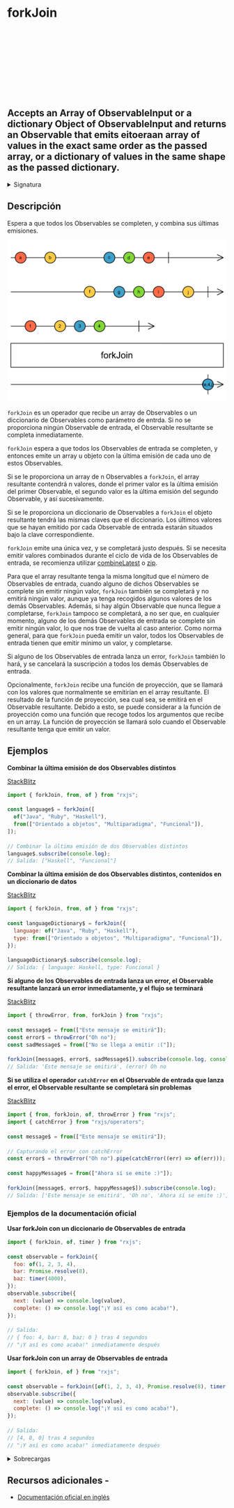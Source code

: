 <div class="page-heading">

# forkJoin

<a target="_blank" href="https://github.com/ReactiveX/rxjs/blob/master/src/internal/observable/forkJoin.ts">
<svg>
  <use xlink:href="/assets/icons/github.svg#github"></use>
</svg>
</a>
</div>

<h2 class="subtitle"> Accepts an Array of ObservableInput or a dictionary Object of ObservableInput and returns an Observable that emits eitoeraan array of values in the exact same order as the passed array, or a dictionary of values in the same shape as the passed dictionary.
</h2>

<details>
<summary>Signatura</summary>

### Firma

`forkJoin(...sources: any[]): Observable<any>`

### Parámetros

<table>
<tr><td>sources</td><td>Una serie de Observables proporcionados en forma de array o como argumentos directos.</td></tr>
</table>

### Retorna

`Observable<any>`: Un Observable que emite o un array de las últimas emisiones de los Observables de entrada o el valor de la función de proyección.

</details>

## Descripción

Espera a que todos los Observables se completen, y combina sus últimas emisiones.

<img src="assets/images/marble-diagrams/join-creation/forkJoin.png" alt="Diagrama de canicas del operador forkJoin">

`forkJoin` es un operador que recibe un array de Observables o un diccionario de Observables como parámetro de entrda. Si no se proporciona ningún Observable de entrada, el Observable resultante se completa inmediatamente.

`forkJoin` espera a que todos los Observables de entrada se completen, y entonces emite un array u objeto con la última emisión de cada uno de estos Observables.

Si se le proporciona un array de n Observables a `forkJoin`, el array resultante contendrá n valores, donde el primer valor es la última emisión del primer Observable, el segundo valor es la última emisión del segundo Observable, y así sucesivamente.

Si se le proporciona un diccionario de Observables a `forkJoin` el objeto resultante tendrá las mismas claves que el diccionario. Los últimos valores que se hayan emitido por cada Observable de entrada estarán situados bajo la clave correspondiente.

`forkJoin` emite una única vez, y se completará justo después. Si se necesita emitir valores combinados durante el ciclo de vida de los Observables de entrada, se recomienza utilizar [combineLatest](/operators/combination/combineLatest) o [zip](/operators/combination/zip).

Para que el array resultante tenga la misma longitud que el número de Observables de entrada, cuando alguno de dichos Observables se complete sin emitir ningún valor, `forkJoin` también se completará y no emitirá ningún valor, aunque ya tenga recogidos algunos valores de los demás Observables. Además, si hay algún Observable que nunca llegue a completarse, `forkJoin` tampoco se completará, a no ser que, en cualquier momento, alguno de los demás Observables de entrada se complete sin emitir ningún valor, lo que nos trae de vuelta al caso anterior. Como norma general, para que `forkJoin` pueda emitir un valor, todos los Observables de entrada tienen que emitir mínimo un valor, y completarse.

Si alguno de los Observables de entrada lanza un error, `forkJoin` también lo hará, y se cancelará la suscripción a todos los demás Observables de entrada.

Opcionalmente, `forkJoin` recibe una función de proyección, que se llamará con los valores que normalmente se emitirían en el array resultante. El resultado de la función de proyección, sea cual sea, se emitirá en el Observable resultante. Debido a esto, se puede considerar a la función de proyección como una función que recoge todos los argumentos que recibe en un array. La función de proyección se llamará solo cuando el Observable resultante tenga que emitir un valor.

## Ejemplos

**Combinar la última emisión de dos Observables distintos**

<a target="_blank" href="https://stackblitz.com/edit/docu-rxjs-forkjoin?file=index.ts">StackBlitz</a>

```javascript
import { forkJoin, from, of } from "rxjs";

const language$ = forkJoin([
  of("Java", "Ruby", "Haskell"),
  from(["Orientado a objetos", "Multiparadigma", "Funcional"]),
]);

// Combinar la última emisión de dos Observables distintos
language$.subscribe(console.log);
// Salida: ["Haskell", "Funcional"]
```

**Combinar la última emisión de dos Observables distintos, contenidos en un diccionario de datos**

<a target="_blank" href="https://stackblitz.com/edit/docu-rxjs-forkjoin-2?file=index.ts">StackBlitz</a>

```javascript
import { forkJoin, from, of } from "rxjs";

const languageDictionary$ = forkJoin({
  language: of("Java", "Ruby", "Haskell"),
  type: from(["Orientado a objetos", "Multiparadigma", "Funcional"]),
});

languageDictionary$.subscribe(console.log);
// Salida: { language: Haskell, type: Funcional }
```

**Si alguno de los Observables de entrada lanza un error, el Observable resultante lanzará un error inmediatamente, y el flujo se terminará**

<a target="_blank" href="https://stackblitz.com/edit/docu-rxjs-forkjoin-3?file=index.ts">StackBlitz</a>

```javascript
import { throwError, from, forkJoin } from "rxjs";

const message$ = from(["Este mensaje se emitirá"]);
const error$ = throwError("Oh no");
const sadMessage$ = from(["No se llega a emitir :("]);

forkJoin([message$, error$, sadMessage$]).subscribe(console.log, console.error);
// Salida: 'Este mensaje se emitirá', (error) Oh no
```

**Si se utiliza el operador `catchError` en el Observable de entrada que lanza el error, el Observable resultante se completará sin problemas**

<a target="_blank" href="https://stackblitz.com/edit/docu-rxjs-forkjoin-4?file=index.ts">StackBlitz</a>

```javascript
import { from, forkJoin, of, throwError } from "rxjs";
import { catchError } from "rxjs/operators";

const message$ = from(["Este mensaje se emitirá"]);

// Capturando el error con catchError
const error$ = throwError("Oh no").pipe(catchError((err) => of(err)));

const happyMessage$ = from(["Ahora sí se emite :)"]);

forkJoin([message$, error$, happyMessage$]).subscribe(console.log);
// Salida: ['Este mensaje se emitirá', 'Oh no', 'Ahora sí se emite :)']
```

### Ejemplos de la documentación oficial

**Usar forkJoin con un diccionario de Observables de entrada**

```javascript
import { forkJoin, of, timer } from "rxjs";

const observable = forkJoin({
  foo: of(1, 2, 3, 4),
  bar: Promise.resolve(8),
  baz: timer(4000),
});
observable.subscribe({
  next: (value) => console.log(value),
  complete: () => console.log("¡Y así es como acaba!"),
});

// Salida:
// { foo: 4, bar: 8, baz: 0 } tras 4 segundos
// "¡Y así es como acaba!" inmediatamente después
```

**Usar forkJoin con un array de Observables de entrada**

```javascript
import { forkJoin, of } from "rxjs";

const observable = forkJoin([of(1, 2, 3, 4), Promise.resolve(8), timer(4000)]);
observable.subscribe({
  next: (value) => console.log(value),
  complete: () => console.log("¡Y así es como acaba!"),
});

// Salida:
// [4, 8, 0] tras 4 segundos
// "¡Y así es como acaba!" inmediatamente después
```

<details>
<summary>Sobrecargas</summary>
<div class="overload-container">

<div class="overload-section">

### Firma

`forkJoin(v1: SubscribableOrPromise<T>): Observable<[T]>`

### Parámetros

<table>
<tr><td>v1</td><td>Tipo: <code>SubscribableOrPromise</code>.</td></tr>
</table>

### Retorna

`Observable<[T]>`

</div>

<div class="overload-section">

### Firma

`forkJoin(v1: any, v2: any): Observable<[T, T2]>`

### Parámetros

<table>
<tr><td>v1</td><td>Tipo: <code>any</code>.</td></tr>
<tr><td>v2</td><td>Tipo: <code>any</code>.</td></tr>
</table>

### Retorna

`Observable<[T, T2]>`

</div>

<div class="overload-section">

### Firma

`forkJoin(v1: any, v2: any, v3: any): Observable<[T, T2, T3]>`

### Parámetros

<table>
<tr><td>v1</td><td>Tipo: <code>any</code>.</td></tr>
<tr><td>v2</td><td>Tipo: <code>any</code>.</td></tr>
<tr><td>v3</td><td>Tipo: <code>any</code>.</td></tr>
</table>

### Retorna

`Observable<[T, T2, T3]>`

</div>

<div class="overload-section">

### Firma

`forkJoin(v1: any, v2: any, v3: any, v4: any): Observable<[T, T2, T3, T4]>`

### Parámetros

<table>
<tr><td>v1</td><td>Tipo: <code>any</code>.</td></tr>
<tr><td>v2</td><td>Tipo: <code>any</code>.</td></tr>
<tr><td>v3</td><td>Tipo: <code>any</code>.</td></tr>
<tr><td>v4</td><td>Tipo: <code>any</code>.</td></tr>
</table>

### Retorna

`Observable<[T, T2, T3, T4]>`

</div>

<div class="overload-section">

### Firma

`forkJoin(v1: any, v2: any, v3: any, v4: any, v5: any): Observable<[T, T2, T3, T4, T5]>`

### Parámetros

<table>
<tr><td>v1</td><td>Tipo: <code>any</code>.</td></tr>
<tr><td>v2</td><td>Tipo: <code>any</code>.</td></tr>
<tr><td>v3</td><td>Tipo: <code>any</code>.</td></tr>
<tr><td>v4</td><td>Tipo: <code>any</code>.</td></tr>
<tr><td>v5</td><td>Tipo: <code>any</code>.</td></tr>
</table>

### Retorna

`Observable<[T, T2, T3, T4, T5]>`

</div>

<div class="overload-section">

### Firma

`forkJoin(v1: any, v2: any, v3: any, v4: any, v5: any, v6: any): Observable<[T, T2, T3, T4, T5, T6]>`

### Parámetros

<table>
<tr><td>v1</td><td>Tipo: <code>any</code>.</td></tr>
<tr><td>v2</td><td>Tipo: <code>any</code>.</td></tr>
<tr><td>v3</td><td>Tipo: <code>any</code>.</td></tr>
<tr><td>v4</td><td>Tipo: <code>any</code>.</td></tr>
<tr><td>v5</td><td>Tipo: <code>any</code>.</td></tr>
<tr><td>v6</td><td>Tipo: <code>any</code>.</td></tr>
</table>

### Retorna

`Observable<[T, T2, T3, T4, T5, T6]>`

</div>

<div class="overload-section">

### Firma

`forkJoin(sources: [any]): Observable<[A]>`

### Parámetros

<table>
<tr><td>sources</td><td>Tipo: <code>[any]</code>.</td></tr>
</table>

### Retorna

`Observable<[A]>`

</div>

<div class="overload-section">

### Firma

`forkJoin(sources: [any, any]): Observable<[A, B]>`

### Parámetros

<table>
<tr><td>sources</td><td>Tipo: <code>[any, any]</code>.</td></tr>
</table>

### Retorna

`Observable<[A, B]>`

</div>

<div class="overload-section">

### Firma

`forkJoin(sources: [any, any, any]): Observable<[A, B, C]>`

### Parámetros

<table>
<tr><td>sources</td><td>Tipo: <code>[any, any, any]</code>.</td></tr>
</table>

### Retorna

`Observable<[A, B, C]>`

</div>

<div class="overload-section">

### Firma

`forkJoin(sources: [any, any, any, any]): Observable<[A, B, C, D]>`

### Parámetros

<table>
<tr><td>sources</td><td>Tipo: <code>[any, any, any, any]</code>.</td></tr>
</table>

### Retorna

`Observable<[A, B, C, D]>`

</div>

<div class="overload-section">

### Firma

`forkJoin(sources: [any, any, any, any, any]): Observable<[A, B, C, D, E]>`

### Parámetros

<table>
<tr><td>sources</td><td>Tipo: <code>[any, any, any, any, any]</code>.</td></tr>
</table>

### Retorna

`Observable<[A, B, C, D, E]>`

</div>

<div class="overload-section">

### Firma

`forkJoin(sources: [any, any, any, any, any, any]): Observable<[A, B, C, D, E, F]>`

### Parámetros

<table>
<tr><td>sources</td><td>Tipo: <code>[any, any, any, any, any, any]</code>.</td></tr>
</table>

### Retorna

`Observable<[A, B, C, D, E, F]>`

</div>

<div class="overload-section">

### Firma

`forkJoin(sources: A): Observable<ObservedValuesFromArray<A>[]>`

### Parámetros

<table>
<tr><td>sources</td><td>Tipo: <code>A</code>.</td></tr>
</table>

### Retorna

`Observable<ObservedValuesFromArray<A>[]>`

</div>

<div class="overload-section">

### Firma

`forkJoin(sourcesObject: {}): Observable<never>`

### Parámetros

<table>
<tr><td>sourcesObject</td><td>Tipo: <code>{}</code>.</td></tr>
</table>

### Retorna

`Observable<never>`

</div>

<div class="overload-section">

### Firma

`forkJoin(sourcesObject: T): Observable<{[K in keyof T]: ObservedValueOf<T[K]>;}>`

### Parámetros

<table>
<tr><td>sourcesObject</td><td>Tipo: <code>T</code>.</td></tr>
</table>

### Retorna

`Observable<{ [K in keyof T]: ObservedValueOf<T[K]>; }>`

</div>

<div class="overload-section">

### Firma

`forkJoin(...args: any[]): Observable<any>`

### Parámetros

<table>
<tr><td>args</td><td>Tipo: <code>any[]</code>.</td></tr>
</table>

### Retorna

`Observable<any>`

</div>

<div class="overload-section">

### Firma

`forkJoin(...sources: any[]): Observable<T[]>`

### Parámetros

<table>
<tr><td>sources</td><td>Tipo: <code>any[]</code>.</td></tr>
</table>

### Retorna

`Observable<T[]>`

</div>

</div>
</details>

## Recursos adicionales -

- <a target="_blank" href="https://rxjs.dev/api/index/function/forkJoin">Documentación oficial en inglés</a>
